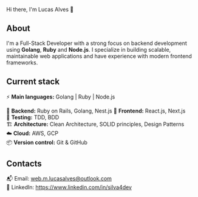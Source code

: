 Hi there, I'm Lucas Alves 👋

## About  
I'm a Full-Stack Developer with a strong focus on backend development using **Golang**, **Ruby** and **Node.js**. I specialize in building scalable, maintainable web applications and have experience with modern frontend frameworks.

## Current stack  
⚡️ **Main languages:** Golang | Ruby | Node.js

📡 **Backend:** Ruby on Rails, Golang, Nest.js
🎉 **Frontend:** React.js, Next.js  
🧪 **Testing:** TDD, BDD  
🏗️ **Architecture:** Clean Architecture, SOLID principles, Design Patterns  
☁️ **Cloud:** AWS, GCP  
📦 **Version control:** Git & GitHub  

## Contacts  
📬 Email: web.m.lucasalves@outlook.com  
👤 LinkedIn: https://www.linkedin.com/in/silva4dev
